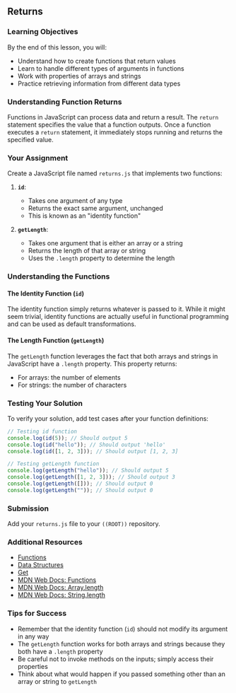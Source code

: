 ## Returns

### Learning Objectives

By the end of this lesson, you will:

- Understand how to create functions that return values
- Learn to handle different types of arguments in functions
- Work with properties of arrays and strings
- Practice retrieving information from different data types

### Understanding Function Returns

Functions in JavaScript can process data and return a result. The `return` statement specifies the value that a function outputs. Once a function executes a `return` statement, it immediately stops running and returns the specified value.

### Your Assignment

Create a JavaScript file named `returns.js` that implements two functions:

1. **`id`**:

   - Takes one argument of any type
   - Returns the exact same argument, unchanged
   - This is known as an "identity function"

2. **`getLength`**:
   - Takes one argument that is either an array or a string
   - Returns the length of that array or string
   - Uses the `.length` property to determine the length

### Understanding the Functions

#### The Identity Function (`id`)

The identity function simply returns whatever is passed to it. While it might seem trivial, identity functions are actually useful in functional programming and can be used as default transformations.

#### The Length Function (`getLength`)

The `getLength` function leverages the fact that both arrays and strings in JavaScript have a `.length` property. This property returns:

- For arrays: the number of elements
- For strings: the number of characters

### Testing Your Solution

To verify your solution, add test cases after your function definitions:

```javascript
// Testing id function
console.log(id(5)); // Should output 5
console.log(id("hello")); // Should output 'hello'
console.log(id([1, 2, 3])); // Should output [1, 2, 3]

// Testing getLength function
console.log(getLength("hello")); // Should output 5
console.log(getLength([1, 2, 3])); // Should output 3
console.log(getLength([])); // Should output 0
console.log(getLength("")); // Should output 0
```

### Submission

Add your `returns.js` file to your `((ROOT))` repository.

### Additional Resources

- [Functions](https://nan-academy.github.io/js-training/examples/functions.js)
- [Data Structures](https://nan-academy.github.io/js-training/examples/data-structures.js)
- [Get](https://nan-academy.github.io/js-training/examples/get.js)
- [MDN Web Docs: Functions](https://developer.mozilla.org/en-US/docs/Web/JavaScript/Guide/Functions)
- [MDN Web Docs: Array.length](https://developer.mozilla.org/en-US/docs/Web/JavaScript/Reference/Global_Objects/Array/length)
- [MDN Web Docs: String.length](https://developer.mozilla.org/en-US/docs/Web/JavaScript/Reference/Global_Objects/String/length)

### Tips for Success

- Remember that the identity function (`id`) should not modify its argument in any way
- The `getLength` function works for both arrays and strings because they both have a `.length` property
- Be careful not to invoke methods on the inputs; simply access their properties
- Think about what would happen if you passed something other than an array or string to `getLength`
